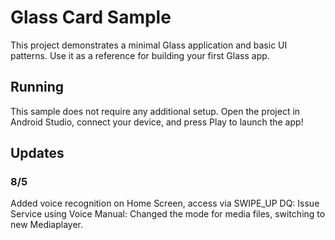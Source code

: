 # Glass Card Sample

This project demonstrates a minimal Glass application and basic UI patterns. Use it as a reference
for building your first Glass app.

## Running

This sample does not require any additional setup. Open the project in Android Studio, connect your device,
and press Play to launch the app!


## Updates

### 8/5

Added voice recognition on Home Screen, access via SWIPE_UP
DQ: Issue Service using Voice
Manual: Changed the mode for media files, switching to new Mediaplayer.
